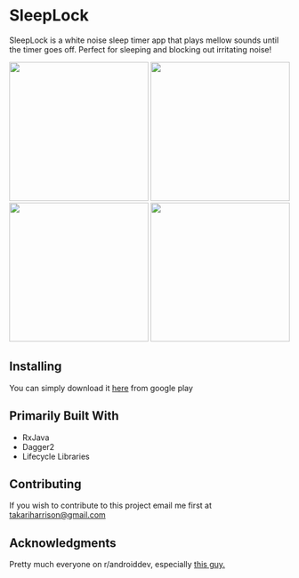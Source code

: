 # SleepLock
SleepLock is a white noise sleep timer app that plays mellow sounds until the timer goes off. Perfect for sleeping and blocking out irritating noise!

<p float="left">
  <img src= "screenshots/screenshot1.png" width="250" />
  <img src= "screenshots/screenshot2.png" width="250" /> 
  <img src= "screenshots/screenshot3.png" width="250" />
  <img src= "screenshots/screenshot4.png" width="250" />

</p>

## Installing
You can simply download it [here](https://play.google.com/store/apps/details?id=com.takari.sleeplock) from google play 

## Primarily Built With
* RxJava 
* Dagger2
* Lifecycle Libraries

## Contributing 
If you wish to contribute to this project email me first at takariharrison@gmail.com

## Acknowledgments
Pretty much everyone on r/androiddev, especially [this guy.](https://github.com/Zhuinden)
